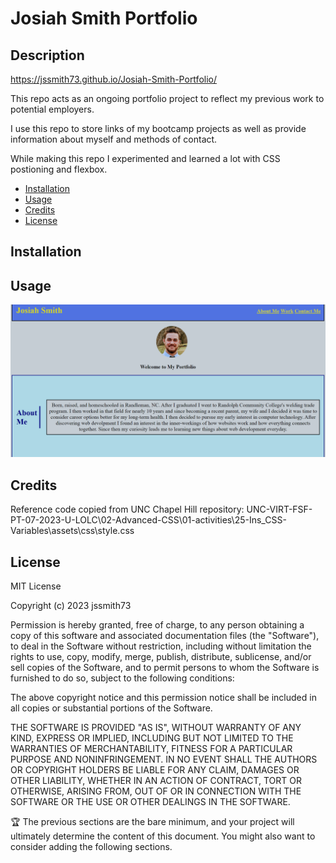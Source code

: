 # Josiah Smith Portfolio

## Description

https://jssmith73.github.io/Josiah-Smith-Portfolio/

This repo acts as an ongoing portfolio project to reflect my previous work to potential employers.

I use this repo to store links of my bootcamp projects as well as provide information about myself and methods of contact.

While making this repo I experimented and learned a lot with CSS postioning and flexbox.

- [Installation](#installation)
- [Usage](#usage)
- [Credits](#credits)
- [License](#license)

## Installation


## Usage

![JS PORTFOLIO](assets/images/JS%20PORTFOLIO%20SS.png)

## Credits

Reference code copied from UNC Chapel Hill repository: UNC-VIRT-FSF-PT-07-2023-U-LOLC\02-Advanced-CSS\01-activities\25-Ins_CSS-Variables\assets\css\style.css

## License


MIT License

Copyright (c) 2023 jssmith73

Permission is hereby granted, free of charge, to any person obtaining a copy
of this software and associated documentation files (the "Software"), to deal
in the Software without restriction, including without limitation the rights
to use, copy, modify, merge, publish, distribute, sublicense, and/or sell
copies of the Software, and to permit persons to whom the Software is
furnished to do so, subject to the following conditions:

The above copyright notice and this permission notice shall be included in all
copies or substantial portions of the Software.

THE SOFTWARE IS PROVIDED "AS IS", WITHOUT WARRANTY OF ANY KIND, EXPRESS OR
IMPLIED, INCLUDING BUT NOT LIMITED TO THE WARRANTIES OF MERCHANTABILITY,
FITNESS FOR A PARTICULAR PURPOSE AND NONINFRINGEMENT. IN NO EVENT SHALL THE
AUTHORS OR COPYRIGHT HOLDERS BE LIABLE FOR ANY CLAIM, DAMAGES OR OTHER
LIABILITY, WHETHER IN AN ACTION OF CONTRACT, TORT OR OTHERWISE, ARISING FROM,
OUT OF OR IN CONNECTION WITH THE SOFTWARE OR THE USE OR OTHER DEALINGS IN THE
SOFTWARE.

🏆 The previous sections are the bare minimum, and your project will ultimately determine the content of this document. You might also want to consider adding the following sections.
